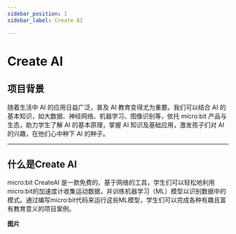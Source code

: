 ```yaml
---
sidebar_position: 1
sidebar_label: Create AI 

---
```

# Create AI 

## 项目背景

随着生活中 AI 的应用日益广泛，普及 AI 教育变得尤为重要。我们可以结合 AI 的基本知识，如大数据、神经网络、机器学习、图像识别等，依托 micro:bit 产品与生态，助力学生了解 AI 的基本原理，掌握 AI 知识及基础应用，激发孩子们对 AI 的兴趣，在他们心中种下 AI 的种子。

___
## 什么是Create AI
micro:bit CreateAI 是一款免费的、基于网络的工具，学生们可以轻松地利用micro:bit的加速度计收集运动数据，并训练机器学习（ML）模型以识别数据中的模式。通过编写micro:bit代码来运行这些ML模型，学生们可以完成各种有趣且富有教育意义的项目案例。

**图片**
